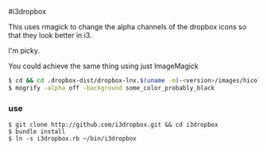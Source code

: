 #i3dropbox

This uses rmagick to change the alpha channels of the dropbox icons so that they look better in i3.


I'm picky.


You could achieve the same thing using just ImageMagick

```bash
$ cd && cd .dropbox-dist/dropbox-lnx.$(uname -m)-<version>/images/hicolor/16x16/status
$ mogrify -alpha off -background some_color_probably_black
```


### use

```
$ git clone http://github.com/i3dropbox.git && cd i3dropbox
$ bundle install
$ ln -s i3dropbox.rb ~/bin/i3dropbox 
```
